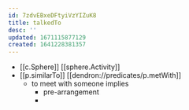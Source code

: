 ```yaml
---
id: 7zdvEBxeDFtyiVzYIZuK8
title: talkedTo
desc: ''
updated: 1671115877129
created: 1641228381357
---
```




- [[c.Sphere]] [[sphere.Activity]]
- [[p.similarTo]] [[dendron://predicates/p.metWith]]
  - to meet with someone implies
    - pre-arrangement
    - 
